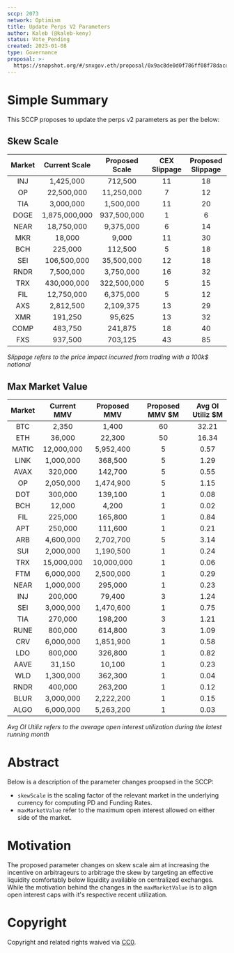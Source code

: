```yaml
---
sccp: 2073
network: Optimism
title: Update Perps V2 Parameters
author: Kaleb (@kaleb-keny)
status: Vote_Pending
created: 2023-01-08
type: Governance
proposal: >-
  https://snapshot.org/#/snxgov.eth/proposal/0x9ac8de0d0f786ff08f78dacd01899040444733ae2fc8471cedd7d255873e3542
---
```


# Simple Summary

This SCCP proposes to update the perps v2 parameters as per the below:

## Skew Scale

| **Market** | **Current Scale** | **Proposed Scale** | **CEX Slippage** | **Proposed Slippage** |
|:------------:|:-----------------:|:------------------:|:----------------:|:---------------------:|
|      INJ     |     1,425,000     |       712,500      |        11        |           18          |
|      OP      |     22,500,000    |     11,250,000     |         7        |           12          |
|      TIA     |     3,000,000     |      1,500,000     |        11        |           20          |
|     DOGE     |   1,875,000,000   |     937,500,000    |         1        |           6           |
|     NEAR     |     18,750,000    |      9,375,000     |         6        |           14          |
|      MKR     |       18,000      |        9,000       |        11        |           30          |
|      BCH     |      225,000      |       112,500      |         5        |           18          |
|      SEI     |    106,500,000    |     35,500,000     |        12        |           18          |
|     RNDR     |     7,500,000     |      3,750,000     |        16        |           32          |
|      TRX     |    430,000,000    |     322,500,000    |         5        |           15          |
|      FIL     |     12,750,000    |      6,375,000     |         5        |           12          |
|      AXS     |     2,812,500     |      2,109,375     |        13        |           29          |
|      XMR     |      191,250      |       95,625       |        13        |           32          |
|     COMP     |      483,750      |       241,875      |        18        |           40          |
|      FXS     |      937,500      |       703,125      |        43        |           85          |


*Slippage refers to the price impact incurred from trading with a 100k$ notional*

## Max Market Value

| **Market** | **Current MMV** | **Proposed MMV** | **Proposed MMV $M** | **Avg OI Utiliz $M** |
|:----------:|:---------------:|:----------------:|:-------------------:|:--------------------:|
|     BTC    |      2,350      |       1,400      |          60         |         32.21        |
|     ETH    |      36,000     |      22,300      |          50         |         16.34        |
|    MATIC   |    12,000,000   |     5,952,400    |          5          |         0.57         |
|    LINK    |    1,000,000    |      368,500     |          5          |         1.29         |
|    AVAX    |     320,000     |      142,700     |          5          |         0.55         |
|     OP     |    2,050,000    |     1,474,900    |          5          |         1.15         |
|     DOT    |     300,000     |      139,100     |          1          |         0.08         |
|     BCH    |      12,000     |       4,200      |          1          |         0.02         |
|     FIL    |     225,000     |      165,800     |          1          |         0.84         |
|     APT    |     250,000     |      111,600     |          1          |         0.21         |
|     ARB    |    4,600,000    |     2,702,700    |          5          |         3.14         |
|     SUI    |    2,000,000    |     1,190,500    |          1          |         0.24         |
|     TRX    |    15,000,000   |    10,000,000    |          1          |         0.06         |
|     FTM    |    6,000,000    |     2,500,000    |          1          |         0.29         |
|    NEAR    |    1,000,000    |      295,000     |          1          |         0.23         |
|     INJ    |     200,000     |      79,400      |          3          |         1.24         |
|     SEI    |    3,000,000    |     1,470,600    |          1          |         0.75         |
|     TIA    |     270,000     |      198,200     |          3          |         1.21         |
|    RUNE    |     800,000     |      614,800     |          3          |         1.09         |
|     CRV    |    6,000,000    |     1,851,900    |          1          |         0.58         |
|     LDO    |     800,000     |      326,800     |          1          |         0.82         |
|    AAVE    |      31,150     |      10,100      |          1          |         0.23         |
|     WLD    |    1,300,000    |      362,300     |          1          |         0.04         |
|    RNDR    |     400,000     |      263,200     |          1          |         0.12         |
|    BLUR    |    3,000,000    |     2,222,200    |          1          |         0.15         |
|    ALGO    |    6,000,000    |     5,263,200    |          1          |         0.03         |


*Avg OI Utiliz refers to the average open interest utilization during the latest running month*


# Abstract

Below is a description of the parameter changes proopsed in the SCCP:
- `skewScale` is the scaling factor of the relevant market in the underlying currency for computing PD and Funding Rates.
- `maxMarketValue` refer to the maximum open interest allowed on either side of the market.

# Motivation

The proposed parameter changes on skew scale aim at increasing the incentive on arbitrageurs to arbitrage the skew by targeting an effective liquidity comfortably below liquidity available on centralized exchanges. While the motivation behind the changes in the `maxMarketValue` is to align open interest caps with it's respective recent utilization. 

# Copyright

Copyright and related rights waived via [CC0](https://creativecommons.org/publicdomain/zero/1.0/).


